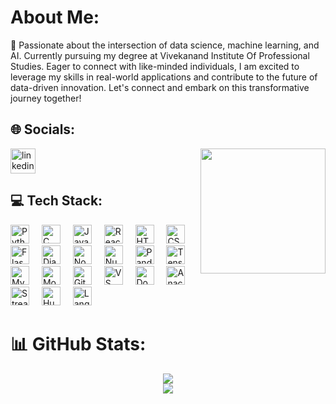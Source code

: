 

#  About Me:
🌱 Passionate about the intersection of data science, machine learning, and AI. Currently pursuing my degree at Vivekanand Institute Of Professional Studies. Eager to connect with like-minded individuals, I am excited to leverage my skills in real-world applications and contribute to the future of data-driven innovation. Let's connect and embark on this transformative journey together!<br>

## 🌐 Socials:
<a href='https://www.linkedin.com/in/shivang-rustagi-aa0a8724a/'>
<img src="https://cdn.jsdelivr.net/gh/devicons/devicon/icons/linkedin/linkedin-original.svg" height="40" alt="linkedin logo"/>
</a>
<img align="right" height="200" src="https://images.squarespace-cdn.com/content/v1/5feb53185d3dab691b47361b/1609930650139-9NRI63XUJ29Y7E9LEA9G/12eca-machine-learning.gif"  />

## 💻 Tech Stack:
<div align="left"> <!-- Languages & Core --> <img src="https://cdn.jsdelivr.net/gh/devicons/devicon/icons/python/python-original.svg" height="30" alt="Python" /> <img width="12" /> <img src="https://cdn.jsdelivr.net/gh/devicons/devicon/icons/c/c-original.svg" height="30" alt="C" /> <img width="12" /> <img src="https://cdn.jsdelivr.net/gh/devicons/devicon/icons/javascript/javascript-original.svg" height="30" alt="JavaScript" /> <img width="12" /> <!-- Frontend --> <img src="https://cdn.jsdelivr.net/gh/devicons/devicon/icons/react/react-original.svg" height="30" alt="ReactJS" /> <img width="12" /> <img src="https://cdn.jsdelivr.net/gh/devicons/devicon/icons/html5/html5-original.svg" height="30" alt="HTML5" /> <img width="12" /> <img src="https://cdn.jsdelivr.net/gh/devicons/devicon/icons/css3/css3-original.svg" height="30" alt="CSS3" /> <img width="12" /> <!-- Backend & APIs --> <img src="https://cdn.jsdelivr.net/gh/devicons/devicon/icons/flask/flask-original.svg" height="30" alt="Flask" /> <img width="12" /> <img src="https://cdn.jsdelivr.net/gh/devicons/devicon/icons/django/django-plain.svg" height="30" alt="Django" /> <img width="12" /> <img src="https://cdn.jsdelivr.net/gh/devicons/devicon/icons/nodejs/nodejs-original.svg" height="30" alt="NodeJS" /> <img width="12" /> <!-- Data & ML --> <img src="https://cdn.jsdelivr.net/gh/devicons/devicon/icons/numpy/numpy-original.svg" height="30" alt="NumPy" /> <img width="12" /> <img src="https://cdn.jsdelivr.net/gh/devicons/devicon/icons/pandas/pandas-original.svg" height="30" alt="Pandas" /> <img width="12" /> <img src="https://cdn.jsdelivr.net/gh/devicons/devicon/icons/tensorflow/tensorflow-original.svg" height="30" alt="TensorFlow" /> <img width="12" /> <!-- Databases --> <img src="https://cdn.jsdelivr.net/gh/devicons/devicon/icons/mysql/mysql-original.svg" height="30" alt="MySQL" /> <img width="12" /> <img src="https://cdn.jsdelivr.net/gh/devicons/devicon/icons/mongodb/mongodb-original.svg" height="30" alt="MongoDB" /> <img width="12" /> <!-- Tools --> <img src="https://cdn.jsdelivr.net/gh/devicons/devicon/icons/git/git-original.svg" height="30" alt="Git" /> <img width="12" /> <img src="https://cdn.jsdelivr.net/gh/devicons/devicon/icons/vscode/vscode-original.svg" height="30" alt="VS Code" /> <img width="12" /> <img src="https://cdn.jsdelivr.net/gh/devicons/devicon/icons/docker/docker-original.svg" height="30" alt="Docker" /> <img width="12" /> <img src="https://cdn.jsdelivr.net/gh/devicons/devicon/icons/anaconda/anaconda-original.svg" height="30" alt="Anaconda" /> <img width="12" /> <!-- Custom: Streamlit --> <img src="https://streamlit.io/images/brand/streamlit-mark-color.svg" height="30" alt="Streamlit" /> <img width="12" /> <!-- Custom: Hugging Face Transformers --> <img src="https://huggingface.co/front/assets/huggingface_logo-noborder.svg" height="30" alt="Hugging Face" /> <img width="12" /> <!-- Custom: LangChain (no official icon, placeholder emoji or badge recommended) --> <img src="https://avatars.githubusercontent.com/u/139914624?s=200&v=4" height="30" alt="LangChain" /> </div>

# 📊 GitHub Stats:
<div align="center">


![](https://github-readme-streak-stats.herokuapp.com/?user=ShivangRustagi04&theme=vision-friendly-dark&hide_border=false)<br/>
![](https://github-readme-stats.vercel.app/api/top-langs/?username=ShivangRustagi04&theme=vision-friendly-dark&hide_border=false&include_all_commits=true&count_private=true&layout=compact)

</div>

